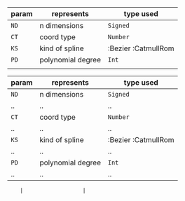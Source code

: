 


param   | represents        | type  used  
--------|-------------------|-------------
`ND`    | n dimensions      |  `Signed`   
`CT`    | coord type        |  `Number`   
`KS`    | kind of spline    | :Bezier :CatmullRom     
 `PD`   | polynomial degree |  `Int`      
        |                   |





param   | represents        | type  used  
--------|-------------------|-------------
`ND`    | n dimensions      |  `Signed`   
 ..     |      ..           |     ..
`CT`    | coord type        |  `Number`   
 ..     |      ..           |     ..
`KS`    | kind of spline    | :Bezier :CatmullRom     
 ..     |      ..           |     ..
 `PD`   | polynomial degree |  `Int`      
 ..     |      ..           |     ..


        |                   |             
